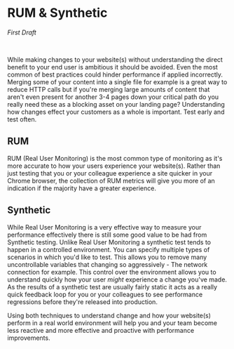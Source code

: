 RUM & Synthetic
=================
_First Draft_

<br />

While making changes to your website(s) without understanding the direct benefit to your end user is ambitious it should be avoided. Even the most common of best practices could hinder performance if applied incorrectly. Merging some of your content into a single file for example is a great way to reduce HTTP calls but if you're merging large amounts of content that aren't even present for another 3-4 pages down your critical path do you really need these as a blocking asset on your landing page? Understanding how changes effect your customers as a whole is important. Test early and test often.

## RUM

RUM (Real User Monitoring) is the most common type of monitoring as it's more accurate to how your users experience your website(s). Rather than just testing that you or your colleague experience a site quicker in your Chrome browser, the collection of RUM metrics will give you more of an indication if the majority have a greater experience.

## Synthetic

While Real User Monitoring is a very effective way to measure your performance effectively there is still some good value to be had from Synthetic testing. Unlike Real User Monitoring a synthetic test tends to happen in a controlled environment. You can specify multiple types of scenarios in which you'd like to test. This allows you to remove many uncontrollable variables that changing so aggressively - The network connection for example. This control over the environment allows you to understand quickly how your user _might_ experience a change you've made. As the results of a synthetic test are usually fairly static it acts as a really quick feedback loop for you or your colleagues to see performance regressions before they're released into production.

Using both techniques to understand change and how your website(s) perform in a real world environment will help you and your team become less reactive and more effective and proactive with performance improvements.
